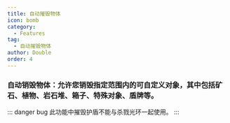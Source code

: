 ```yaml
---
title: 自动摧毁物体
icon: bomb
category:
  - Features
tag:
  - 自动摧毁物体
author: Double
order: 4
---
```


### 自动销毁物体：允许您销毁指定范围内的可自定义对象，其中包括矿石、植物、岩石堆、箱子、特殊对象、盾牌等。
::: danger bug
此功能中摧毁护盾不能与杀戮光环一起使用。
:::

